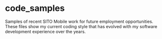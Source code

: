 # code_samples
Samples of recent SITO Mobile work for future employment opportunities.  These files show my current coding style that has evolved with my software development experience over the years.

